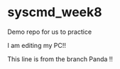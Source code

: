 # syscmd_week8
Demo repo for us to practice

I am editing my PC!!

This line is from the branch Panda !!
